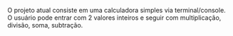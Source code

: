 O projeto atual consiste em uma calculadora simples via terminal/console.
    O usuário pode entrar com 2 valores inteiros e seguir com multiplicação, divisão, soma, subtração.